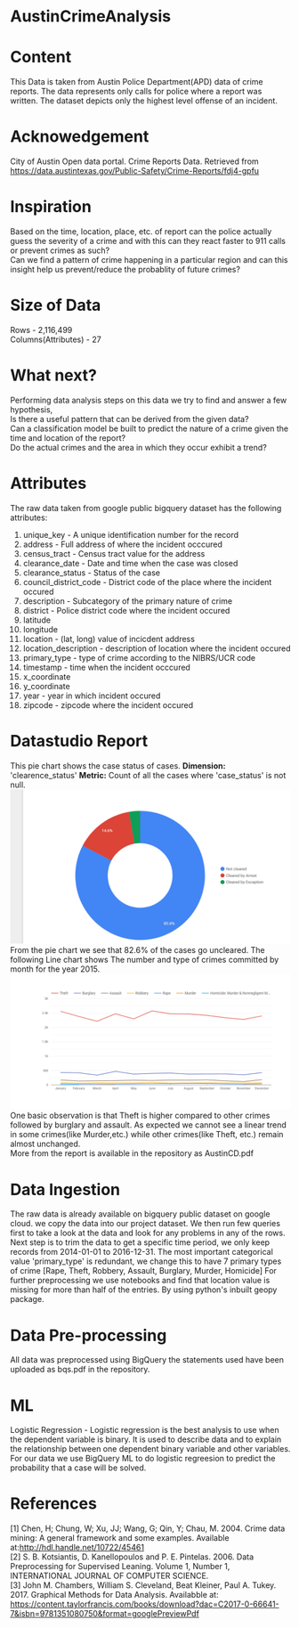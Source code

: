 # AustinCrimeAnalysis

# Content
This Data is taken from Austin Police Department(APD) data of crime reports. The data represents only 
calls for police where a report was written. The dataset depicts only the highest level offense of an 
incident.
# Acknowedgement
City of Austin Open data portal. Crime Reports Data. Retrieved from<br/> https://data.austintexas.gov/Public-Safety/Crime-Reports/fdj4-gpfu
# Inspiration
Based on the time, location, place, etc. of report can the police actually guess the severity
of a crime and with this can they react faster to 911 calls or prevent crimes as such?<br/>
Can we find a pattern of crime happening in a particular region and can this insight help us prevent/reduce 
the probablity of future crimes?
# Size of Data
Rows - 2,116,499<br/>
Columns(Attributes) - 27
# What next?
Performing data analysis steps on this data we try to find and answer a few hypothesis,<br/>
Is there a useful pattern that can be derived from the given data?<br/>
Can a classification model be built to predict the nature of a crime given the time and location of the report?<br/>
Do the actual crimes and the area in which they occur exhibit a trend?<br/>
# Attributes
The raw data taken from google public bigquery dataset has the following attributes:<br/>
1) unique_key - A unique identification number for the record<br/>
2) address - Full address of where the incident occcured<br/>
3) census_tract - Census tract value for the address<br/>
4) clearance_date - Date and time when the case was closed<br/>
5) clearance_status - Status of the case<br/>
6) council_district_code - District code of the place where the incident occured<br/>
7) description - Subcategory of the primary nature of crime<br/>
8) district - Police district code where the incident occured<br/>
9) latitude<br/>
10) longitude<br/>
11) location - (lat, long) value of incicdent address<br/>
12) location_description - description of location where the incident occured<br/>
13) primary_type - type of crime according to the NIBRS/UCR code<br/>
14) timestamp - time when the incident occcured<br/>
15) x_coordinate<br/>
16) y_coordinate<br/>
17) year - year in which incident occured<br/>
18) zipcode - zipcode where the incident occured<br/>

# Datastudio Report
This pie chart shows the case status of cases. <b>Dimension:</b> 'clearence_status' <b>Metric:</b> Count of all the cases where 'case_status' is not null.<br/>
<img src="Screenshot (22).png"></img><br/>
From the pie chart we see that 82.6% of the cases go uncleared. The following Line chart shows The number and type of crimes committed by month for the year 2015.<br/>
<img src="Screenshot (23).png"></img> <br/> One basic observation is that Theft is higher compared to other crimes followed by burglary and assault. As expected we cannot see a linear trend in some crimes(like Murder,etc.) while other crimes(like Theft, etc.) remain almost unchanged.<br/>
More from the report is available in the repository as AustinCD.pdf
# Data Ingestion
The raw data is already available on bigquery public dataset on google cloud. we copy the data into our project dataset.
We then run few queries first to take a look at the data and look for any problems in any of the rows. 
Next step is to trim the data to get a specific time period, we only keep records from 2014-01-01 to 2016-12-31. 
The most important categorical value 'primary_type' is redundant, we change this to have 7 primary types of crime [Rape, Theft, Robbery, Assault, Burglary, Murder, Homicide]
For further preprocessing we use notebooks and find that location value is missing for more than half of the entries. By using python's inbuilt geopy package.
# Data Pre-processing
All data was preprocessed using BigQuery the statements used have been uploaded as  bqs.pdf in the repository.<br/>
# ML
Logistic Regression - Logistic regression is the best analysis to use when the dependent variable is binary. It is used to describe data and to explain the relationship between one dependent binary variable and other variables. For our data we use BigQuery ML to do logistic regreesion to predict the probability that a  case will be solved.

# References
[1] Chen, H; Chung, W; Xu, JJ; Wang, G; Qin, Y; Chau, M. 2004. Crime data mining: A general framework and some examples. Available at:http://hdl.handle.net/10722/45461 <br/>
[2] S. B. Kotsiantis, D. Kanellopoulos and P. E. Pintelas. 2006. Data Preprocessing for Supervised Leaning. Volume 1, Number 1,  INTERNATIONAL JOURNAL OF COMPUTER SCIENCE. <br/>
[3] John M. Chambers, William S. Cleveland, Beat Kleiner, Paul A. Tukey. 2017. Graphical Methods for Data Analysis. Availabble at: https://content.taylorfrancis.com/books/download?dac=C2017-0-66641-7&isbn=9781351080750&format=googlePreviewPdf

